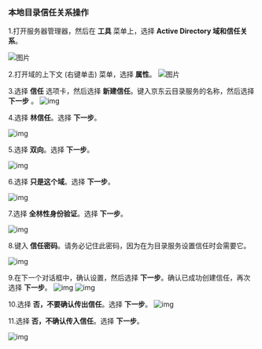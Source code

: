 ### 本地目录信任关系操作

1.打开服务器管理器，然后在 **工具** 菜单上，选择 **Active Directory 域和信任关系**。

![图片](https://github.com/jdcloudcom/cn/blob/joytaobao-ad-2019011501/image/DirectoryService/cn/Create-Local-AD-Trust-cn-1.png)

2.打开域的上下文 (右键单击) 菜单，选择 **属性**。
![图片](https://github.com/jdcloudcom/cn/blob/joytaobao-ad-2019011501/image/DirectoryService/cn/Create-Local-AD-Trust-cn-2.png)

3.选择 **信任** 选项卡，然后选择 **新建信任**。键入京东云目录服务的名称，然后选择 **下一步** 。
![img](https://github.com/jdcloudcom/cn/blob/joytaobao-ad-2019011501/image/DirectoryService/cn/Create-Local-AD-Trust-cn-3.png)

4.选择 **林信任**。选择 **下一步**。

![img](https://github.com/jdcloudcom/cn/blob/joytaobao-ad-2019011501/image/DirectoryService/cn/Create-Local-AD-Trust-cn-4.png)

5.选择 **双向**。选择 **下一步**。

![img](https://github.com/jdcloudcom/cn/blob/joytaobao-ad-2019011501/image/DirectoryService/cn/Create-Local-AD-Trust-cn-5.png)

6.选择 **只是这个域**。选择 **下一步**。

![img](https://github.com/jdcloudcom/cn/blob/joytaobao-ad-2019011501/image/DirectoryService/cn/Create-Local-AD-Trust-cn-6.png)

7.选择 **全林性身份验证**。选择 **下一步**。

![img](https://github.com/jdcloudcom/cn/blob/joytaobao-ad-2019011501/image/DirectoryService/cn/Create-Local-AD-Trust-cn-7.png)

8.键入 **信任密码**。请务必记住此密码，因为在为目录服务设置信任时会需要它。

![img](https://github.com/jdcloudcom/cn/blob/joytaobao-ad-2019011501/image/DirectoryService/cn/Create-Local-AD-Trust-cn-8.png)

9.在下一个对话框中，确认设置，然后选择 **下一步**。确认已成功创建信任，再次选择 **下一步**。
![img](https://github.com/jdcloudcom/cn/blob/joytaobao-ad-2019011501/image/DirectoryService/cn/Create-Local-AD-Trust-cn-9.png)
![img](https://github.com/jdcloudcom/cn/blob/joytaobao-ad-2019011501/image/DirectoryService/cn/Create-Local-AD-Trust-cn-10.png)

10.选择 **否，不要确认传出信任**。选择 **下一步**。
![img](https://github.com/jdcloudcom/cn/blob/joytaobao-ad-2019011501/image/DirectoryService/cn/Create-Local-AD-Trust-cn-11.png)

11.选择 **否，不确认传入信任**。选择 **下一步**。

![img](https://github.com/jdcloudcom/cn/blob/joytaobao-ad-2019011501/image/DirectoryService/cn/Create-Local-AD-Trust-cn-12.png)
